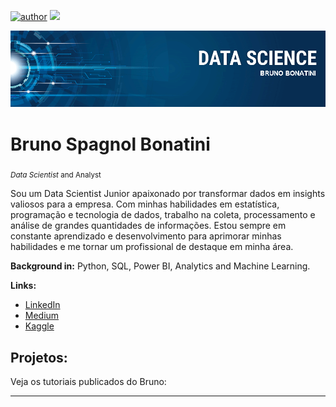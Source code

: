 [![author](https://img.shields.io/badge/author-brunobonatini-red.svg)](https://www.linkedin.com/in/bsbonatini) [![](https://img.shields.io/badge/python-3.7+-blue.svg)](https://www.python.org)

<p align="center">
  <img src="banner.png" >
</p>

# Bruno Spagnol Bonatini
<sub>*Data Scientist* and Analyst</sub>

<p>Sou um Data Scientist Junior apaixonado por transformar dados em insights valiosos para a empresa. Com minhas habilidades em estatística, programação e tecnologia de dados, trabalho na coleta, processamento e análise de grandes quantidades de informações. Estou sempre em constante aprendizado e desenvolvimento para aprimorar minhas habilidades e me tornar um profissional de destaque em minha área.</p>

**Background in:** Python, SQL, Power BI, Analytics and Machine Learning.

**Links:**
* [LinkedIn](https://linkedin.com/in/bsbonatini/)
* [Medium](https://medium.com/@brunospagnol)
* [Kaggle](https://kaggle.com/brunobonatini)


## Projetos:
Veja os tutoriais publicados do Bruno:

---


